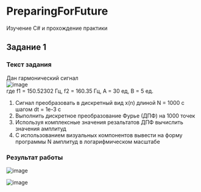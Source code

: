 # PreparingForFuture
Изучение С# и прохождение практики

## Задание 1
### Текст задания
Дан гармонический сигнал  
![image](https://user-images.githubusercontent.com/54107546/124512411-f6ebe680-dde0-11eb-873a-7cfc7731847a.png)  
где f1 = 150.52302 Гц, f2 = 160.35 Гц, A = 30 ед, В = 5 ед.

1. Сигнал преобразовать в дискретный вид x(n) длиной N = 1000 с шагом dt = 1e-3 c
2. Выполнить дискретное преобразование Фурье (ДПФ) на 1000 точек
3. Используя комплексные значения резальтатов ДПФ вычислить значения амплитуд
4. С использованием визуальных компонентов вывести на форму программы N амплитуд в логарифмическом масштабе

### Результат работы
![image](https://user-images.githubusercontent.com/54107546/125502224-6b5ad9d1-704c-4a98-90cd-d82da025a3e2.png)

![image](https://user-images.githubusercontent.com/54107546/125502355-a922efcd-87ac-4f3c-8024-3b7c395a5f0b.png)
